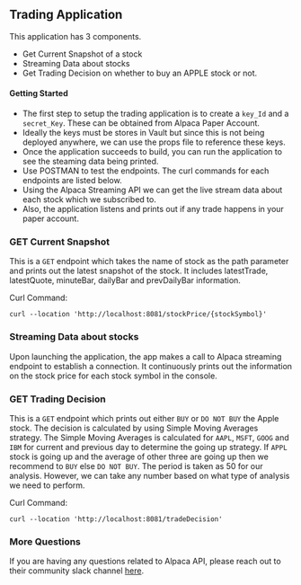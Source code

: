 ## Trading Application
This application has 3 components.
- Get Current Snapshot of a stock
- Streaming Data about stocks
- Get Trading Decision on whether to buy an APPLE stock or not.

#### Getting Started
- The first step to setup the trading application is to create a `key_Id` and a `secret_Key`. These can be obtained from Alpaca Paper Account.
- Ideally the keys must be stores in Vault but since this is not being deployed anywhere, we can use the props file to reference these keys.
- Once the application succeeds to build, you can run the application to see the steaming data being printed.
- Use POSTMAN to test the endpoints. The curl commands for each endpoints are listed below.
- Using the Alpaca Streaming API we can get the live stream data about each stock which we subscribed to.
- Also, the application listens and prints out if any trade happens in your paper account. 

### GET Current Snapshot
This is a `GET` endpoint which takes the name of stock as the path parameter and prints out the latest snapshot of the stock. 
It includes latestTrade, latestQuote, minuteBar, dailyBar and prevDailyBar information. 

Curl Command:

```agsl
curl --location 'http://localhost:8081/stockPrice/{stockSymbol}'
```

### Streaming Data about stocks
Upon launching the application, the app makes a call to Alpaca streaming endpoint to establish a connection. 
It continuously prints out the information on the stock price for each stock symbol in the console.

### GET Trading Decision
This is a `GET` endpoint which prints out either `BUY` or `DO NOT BUY` the Apple stock.
The decision is calculated by using Simple Moving Averages strategy. 
The Simple Moving Averages is calculated for `AAPL`, `MSFT`, `GOOG` and `IBM` for current and previous day to determine the going up strategy.
If `APPL` stock is going up and the average of other three are going up then we recommend to `BUY` else `DO NOT BUY`.
The period is taken as 50 for our analysis. However, we can take any number based on what type of analysis we need to perform.

Curl Command:

```agsl
curl --location 'http://localhost:8081/tradeDecision'
```
### More Questions
If you are having any questions related to Alpaca API, please reach out to their community slack channel [here](https://join.slack.com/t/alpaca-community/shared_invite/zt-2brbihr06-WawuPRykKE2vE087fnQpfw). 
